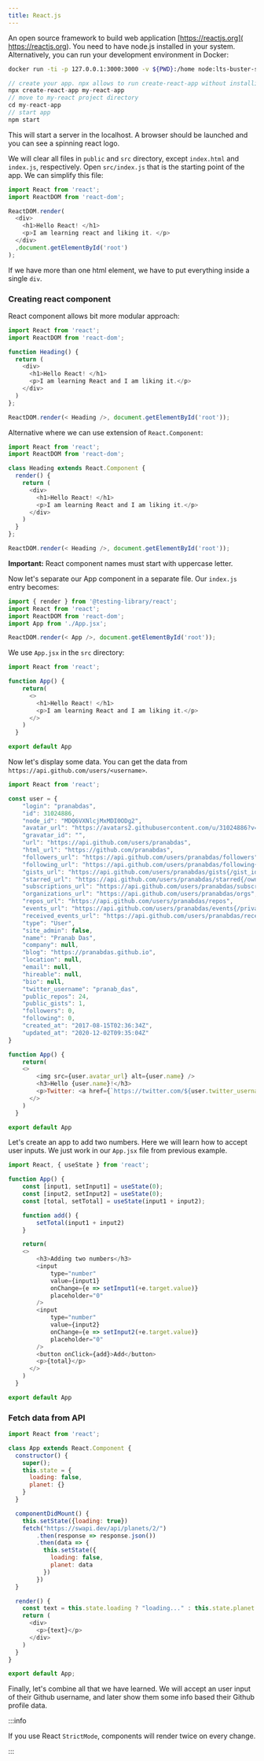```yaml
---
title: React.js
---
```


An open source framework to build web application [https://reactjs.org](
https://reactjs.org). You need to have node.js installed in your system.
Alternatively, you can run your development environment in Docker:
```sh
docker run -ti -p 127.0.0.1:3000:3000 -v ${PWD}:/home node:lts-buster-slim bash
```

```js
// create your app. npx allows to run create-react-app without installing
npx create-react-app my-react-app
// move to my-react project directory
cd my-react-app
// start app
npm start
```

This will start a server in the localhost. A browser should be launched and you
can see a spinning react logo.

We will clear all files in `public` and `src` directory, except `index.html` and
`index.js`, respectively. Open `src/index.js` that is the starting point of the
app. We can simplify this file:
```js
import React from 'react';
import ReactDOM from 'react-dom';

ReactDOM.render(
  <div>
    <h1>Hello React! </h1>
    <p>I am learning react and liking it. </p>
  </div>
  ,document.getElementById('root')
);
```

If we have more than one html element, we have to put everything inside a single
`div`.

### Creating react component
React component allows bit more modular approach:

```js
import React from 'react';
import ReactDOM from 'react-dom';

function Heading() {
  return (
    <div>
      <h1>Hello React! </h1>
      <p>I am learning React and I am liking it.</p>
    </div>
  )
};

ReactDOM.render(< Heading />, document.getElementById('root'));
```

Alternative where we can use extension of `React.Component`:

```js
import React from 'react';
import ReactDOM from 'react-dom';

class Heading extends React.Component {
  render() {
    return (
      <div>
        <h1>Hello React! </h1>
        <p>I am learning React and I am liking it.</p>
      </div>
    )
  }
};

ReactDOM.render(< Heading />, document.getElementById('root'));
```

**Important:** React component names must start with uppercase letter.

Now let's separate our App component in a separate file. Our `index.js` entry becomes:
```js
import { render } from '@testing-library/react';
import React from 'react';
import ReactDOM from 'react-dom';
import App from './App.jsx';

ReactDOM.render(< App />, document.getElementById('root'));
```

We use `App.jsx` in the `src` directory:
```js
import React from 'react';

function App() {
    return(
      <>
        <h1>Hello React! </h1>
        <p>I am learning React and I am liking it.</p>
      </>
    )
  }

export default App
```

Now let's display some data. You can get the data from
`https://api.github.com/users/<username>`.

```js
import React from 'react';

const user = {
    "login": "pranabdas",
    "id": 31024886,
    "node_id": "MDQ6VXNlcjMxMDI0ODg2",
    "avatar_url": "https://avatars2.githubusercontent.com/u/31024886?v=4",
    "gravatar_id": "",
    "url": "https://api.github.com/users/pranabdas",
    "html_url": "https://github.com/pranabdas",
    "followers_url": "https://api.github.com/users/pranabdas/followers",
    "following_url": "https://api.github.com/users/pranabdas/following{/other_user}",
    "gists_url": "https://api.github.com/users/pranabdas/gists{/gist_id}",
    "starred_url": "https://api.github.com/users/pranabdas/starred{/owner}{/repo}",
    "subscriptions_url": "https://api.github.com/users/pranabdas/subscriptions",
    "organizations_url": "https://api.github.com/users/pranabdas/orgs",
    "repos_url": "https://api.github.com/users/pranabdas/repos",
    "events_url": "https://api.github.com/users/pranabdas/events{/privacy}",
    "received_events_url": "https://api.github.com/users/pranabdas/received_events",
    "type": "User",
    "site_admin": false,
    "name": "Pranab Das",
    "company": null,
    "blog": "https://pranabdas.github.io",
    "location": null,
    "email": null,
    "hireable": null,
    "bio": null,
    "twitter_username": "pranab_das",
    "public_repos": 24,
    "public_gists": 1,
    "followers": 0,
    "following": 0,
    "created_at": "2017-08-15T02:36:34Z",
    "updated_at": "2020-12-02T09:35:04Z"
}

function App() {
    return(
    <>
        <img src={user.avatar_url} alt={user.name} />
        <h3>Hello {user.name}!</h3>
        <p>Twitter: <a href={`https://twitter.com/${user.twitter_username}`}>@{user.twitter_username}</a></p>
      </>
    )
  }

export default App

```

Let's create an app to add two numbers. Here we will learn how to accept user
inputs. We just work in our `App.jsx` file from previous example.
```js
import React, { useState } from 'react';

function App() {
    const [input1, setInput1] = useState(0);
    const [input2, setInput2] = useState(0);
    const [total, setTotal] = useState(input1 + input2);

    function add() {
        setTotal(input1 + input2)
    }

    return(
    <>
        <h3>Adding two numbers</h3>
        <input
            type="number"
            value={input1}
            onChange={e => setInput1(+e.target.value)}
            placeholder="0"
        />
        <input
            type="number"
            value={input2}
            onChange={e => setInput2(+e.target.value)}
            placeholder="0"
        />
        <button onClick={add}>Add</button>
        <p>{total}</p>
      </>
    )
  }

export default App
```

### Fetch data from API
```js
import React from 'react';

class App extends React.Component {
  constructor() {
    super();
    this.state = {
      loading: false,
      planet: {}
    }
  }

  componentDidMount() {
    this.setState({loading: true})
    fetch("https://swapi.dev/api/planets/2/")
        .then(response => response.json())
        .then(data => {
          this.setState({
            loading: false,
            planet: data
          })
        })
  }

  render() {
    const text = this.state.loading ? "loading..." : this.state.planet.name
    return (
      <div>
        <p>{text}</p>
      </div>
    )
  }
}

export default App;
```

Finally, let's combine all that we have learned. We will accept an user input of
their Github username, and later show them some info based their Github profile
data.

:::info

If you use React `StrictMode`, components will render twice on every change.

:::

